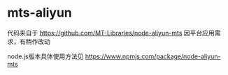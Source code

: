# mts-aliyun

代码来自于 https://github.com/MT-Libraries/node-aliyun-mts
因平台应用需求，有稍作改动

node.js版本具体使用方法见 https://www.npmjs.com/package/node-aliyun-mts
